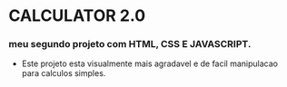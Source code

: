 # CALCULATOR 2.0

### meu segundo projeto com HTML, CSS E JAVASCRIPT.

* Este projeto esta visualmente mais agradavel e de facil manipulacao para calculos simples.